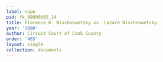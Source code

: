 ```yaml
---
label: nope
pid: fk_99000005_14
title: Florence K. Wischnewetzky vs. Lazare Wischnewetzky
year: '1900'
author: Circuit Court of Cook County
order: '465'
layout: single
collection: documents
---
```

